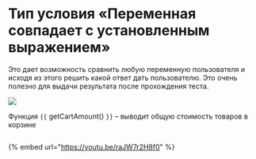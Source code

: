 # Тип условия «Переменная совпадает с установленным выражением»

Это дает возможность сравнить любую переменную пользователя и исходя из этого решить какой ответ дать пользователю. Это очень полезно для выдачи результата после прохождения теста.

![](../../../../../.gitbook/assets/\_OYA-UmTjog.jpg)

Функция `{{` getCartAmount() `}}` – выводит общую стоимость товаров в корзине

<figure><img src="../../../../../.gitbook/assets/14 (1).jpg" alt=""><figcaption></figcaption></figure>

{% embed url="https://youtu.be/raJW7r2H8f0" %}
